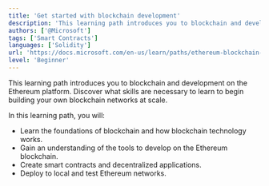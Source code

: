 ```yaml
---
title: 'Get started with blockchain development'
description: 'This learning path introduces you to blockchain and development on Ethereum. Discover what skills are necessary to learn to begin building your own blockchain networks at scale.'
authors: ['@Microsoft']
tags: ['Smart Contracts']
languages: ['Solidity']
url: 'https://docs.microsoft.com/en-us/learn/paths/ethereum-blockchain-development/'
level: 'Beginner'
---
```


This learning path introduces you to blockchain and development on the Ethereum platform. Discover what skills are necessary to learn to begin building your own blockchain networks at scale.

In this learning path, you will:

- Learn the foundations of blockchain and how blockchain technology works.
- Gain an understanding of the tools to develop on the Ethereum blockchain.
- Create smart contracts and decentralized applications.
- Deploy to local and test Ethereum networks.